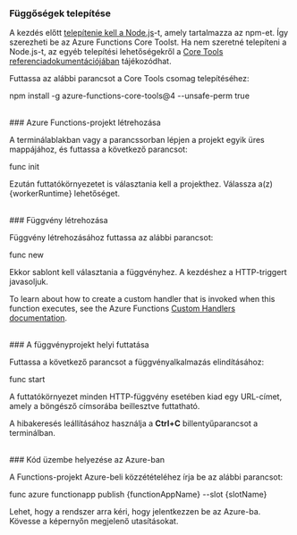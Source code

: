 ### <a name="install-dependencies"></a>Függőségek telepítése

A kezdés előtt <a href="https://go.microsoft.com/fwlink/?linkid=2016195" target="_blank">telepítenie kell a Node.js</a>-t, amely tartalmazza az npm-et. Így szerezheti be az Azure Functions Core Toolst. Ha nem szeretné telepíteni a Node.js-t, az egyéb telepítési lehetőségekről a <a href="https://go.microsoft.com/fwlink/?linkid=2016192" target="_blank">Core Tools referenciadokumentációjában</a> tájékozódhat.

Futtassa az alábbi parancsot a Core Tools csomag telepítéséhez:

<MarkdownHighlighter>npm install -g azure-functions-core-tools@4 --unsafe-perm true</MarkdownHighlighter>

<br/>
### <a name="create-an-azure-functions-project"></a>Azure Functions-projekt létrehozása

A terminálablakban vagy a parancssorban lépjen a projekt egyik üres mappájához, és futtassa a következő parancsot:

<MarkdownHighlighter>func init</MarkdownHighlighter>

Ezután futtatókörnyezetet is választania kell a projekthez. Válassza a(z) {workerRuntime} lehetőséget.

<br/>
### <a name="create-a-function"></a>Függvény létrehozása

Függvény létrehozásához futtassa az alábbi parancsot:

<MarkdownHighlighter>func new</MarkdownHighlighter>

Ekkor sablont kell választania a függvényhez. A kezdéshez a HTTP-triggert javasoljuk.

<StackInstructions customStack={true}>To learn about how to create a custom handler that is invoked when this function executes, see the Azure Functions <a href="https://go.microsoft.com/fwlink/?linkid=2138621" target="_blank">Custom Handlers documentation</a>.</StackInstructions>

<br/>
### <a name="run-your-function-project-locally"></a>A függvényprojekt helyi futtatása

Futtassa a következő parancsot a függvényalkalmazás elindításához:

<MarkdownHighlighter>func start</MarkdownHighlighter>

A futtatókörnyezet minden HTTP-függvény esetében kiad egy URL-címet, amely a böngésző címsorába beillesztve futtatható.

A hibakeresés leállításához használja a **Ctrl+C** billentyűparancsot a terminálban.

<br/>
### <a name="deploy-your-code-to-azure"></a>Kód üzembe helyezése az Azure-ban

A Functions-projekt Azure-beli közzétételéhez írja be az alábbi parancsot:

<MarkdownHighlighter slot={false}>func azure functionapp publish {functionAppName} <SlotComponent>--slot {slotName}</SlotComponent></MarkdownHighlighter>

Lehet, hogy a rendszer arra kéri, hogy jelentkezzen be az Azure-ba. Kövesse a képernyőn megjelenő utasításokat.
